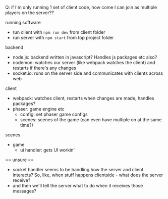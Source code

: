 Q: if I'm only running 1 set of client code, how come I can join as multiple players on the server??

running software
- run client with `npm run dev` from client folder
- run server with `npm start` from top project folder

backend
- node.js: backend written in javascript? Handles js packages etc also?
- nodemon: watches our server (like webpack watches the client) and restarts if there's any changes
- socket.io: runs on the server side and communicates with clients across web

client
- webpack: watches client, restarts when changes are made, handles packages?
- phaser: game engine etc
    - config: set phaser game configs
    - scenes: scenes of the game (can even have multiple on at the same time?)

scenes
- game
    - ui handler: gets UI workin'


== unsure ==
- socket handler seems to be handling how the server and client interacts? So, like, when stuff happens clientside - what does the server receive?
- and then we'll tell the server what to do when it receives those messages?